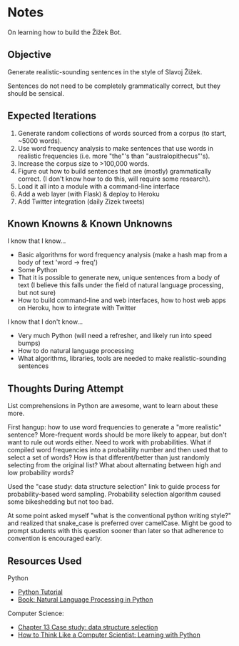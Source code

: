 # Notes

On learning how to build the Žižek Bot.

## Objective

Generate realistic-sounding sentences in the style of Slavoj Žižek.

Sentences do not need to be completely grammatically correct, but they should be sensical.

## Expected Iterations

1. Generate random collections of words sourced from a corpus (to start, ~5000 words).
1. Use word frequency analysis to make sentences that use words in realistic frequencies (i.e. more "the"'s than "australopithecus"'s).
1. Increase the corpus size to >100,000 words.
1. Figure out how to build sentences that are (mostly) grammatically correct. (I don't know how to do this, will require some research).
1. Load it all into a module with a command-line interface
1. Add a web layer (with Flask) & deploy to Heroku
1. Add Twitter integration (daily Zizek tweets)

## Known Knowns & Known Unknowns

I know that I know...

- Basic algorithms for word frequency analysis (make a hash map from a body of text 'word -> freq')
- Some Python
- That it is possible to generate new, unique sentences from a body of text (I believe this falls under the field of natural language processing, but not sure)
- How to build command-line and web interfaces, how to host web apps on Heroku, how to integrate with Twitter

I know that I don't know...

- Very much Python (will need a refresher, and likely run into speed bumps)
- How to do natural language processing
- What algorithms, libraries, tools are needed to make realistic-sounding
sentences

## Thoughts During Attempt

List comprehensions in Python are awesome, want to learn about these more.

First hangup: how to use word frequencies to generate a "more realistic" sentence? More-frequent words should be more likely to appear, but don't want to rule out words either. Need to work with probabilities. What if compiled word frequencies into a probability number and then used that to select a set of words? How is that different/better than just randomly selecting from the original list? What about alternating between high and low probability words?

Used the "case study: data structure selection" link to guide process for probability-based word sampling. Probability selection algorithm caused some bikeshedding but not too bad.

At some point asked myself "what is the conventional python writing style?" and realized that snake_case is preferred over camelCase. Might be good to prompt students with this question sooner than later so that adherence to convention is encouraged early.

## Resources Used

Python

- [Python Tutorial](https://docs.python.org/3/tutorial/)
- [Book: Natural Language Processing in Python](http://www.nltk.org/book/)

Computer Science:

- [Chapter 13  Case study: data structure selection](http://www.greenteapress.com/thinkpython/html/thinkpython014.html)
- [How to Think Like a Computer Scientist: Learning with Python](http://www.openbookproject.net/thinkcs/python/english2e/)
